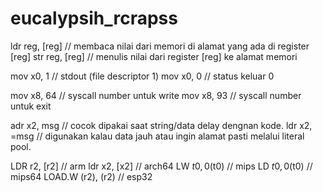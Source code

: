 # eucalypsih_rcrapss
ldr reg, [reg] // membaca nilai dari memori di alamat yang ada di register [reg]
str reg, [reg] // menulis nilai dari register [reg] ke alamat memori

mov x0,  1 // stdout (file descriptor 1)
mov x0,  0 // status keluar 0

mov x8, 64 // syscall number untuk write
mov x8, 93 // syscall number untuk exit

adr x2,  msg // cocok dipakai saat string/data delay dengnan kode.
ldr x2,  =msg // digunakan kalau data jauh atau ingin alamat pasti melalui literal pool.

LDR r2, [r2] // arm
ldr x2, [x2] // arch64
LW $t0,  0($t0) // mips
LD $t0,  0($t0) // mips64
LOAD.W (r2), (r2) // esp32






